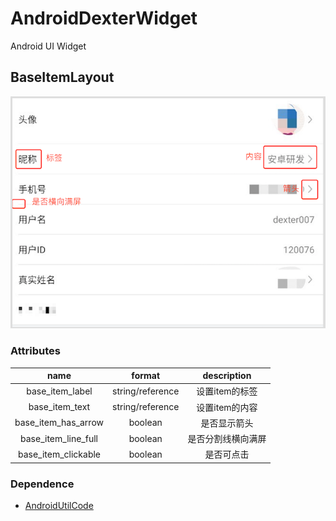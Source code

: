 # AndroidDexterWidget
Android UI Widget
## BaseItemLayout
![Image text](images/BaseItemLayoutDemo.png)
### Attributes
|name|format|description|
|:---:|:---:|:---:|
| base_item_label | string/reference |设置item的标签
| base_item_text | string/reference |设置item的内容
| base_item_has_arrow | boolean |是否显示箭头
| base_item_line_full | boolean |是否分割线横向满屏
| base_item_clickable | boolean |是否可点击

### Dependence
*  [AndroidUtilCode](https://github.com/Blankj/AndroidUtilCode)
